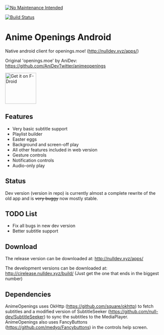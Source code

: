 [![No Maintenance Intended](http://unmaintained.tech/badge.svg)](http://unmaintained.tech/)

[![Build Status](https://travis-ci.org/null-dev/animeopenings-android.svg)](https://travis-ci.org/null-dev/animeopenings-android)

# Anime Openings Android
Native android client for openings.moe! (http://nulldev.xyz/apps/)

Original 'openings.moe' by AniDev: https://github.com/AniDevTwitter/animeopenings

<a href="https://f-droid.org/packages/gq.nulldev.animeopenings.app/" target="_blank">
<img src="https://f-droid.org/badge/get-it-on.png" alt="Get it on F-Droid" height="100"/></a>

## Features
- Very basic subtitle support
- Playlist builder
- Easter eggs
- Background and screen-off play
- All other features included in web version
- Gesture controls
- Notification controls
- Audio-only play

## Status
Dev version (version in repo) is currently almost a complete rewrite of the old app and is ~~very buggy~~ now mostly stable.

## TODO List
- Fix all bugs in new dev version
- Better subtitle support

## Download
The release version can be downloaded at: http://nulldev.xyz/apps/

The development versions can be downloaded at: http://cirelease.nulldev.xyz/build/ (Just get the one that ends in the biggest number)

## Dependencies
AnimeOpenings uses OkHttp (https://github.com/square/okhttp) to fetch subtitles and a modified version of SubtitleSeeker (https://github.com/null-dev/SubtitleSeeker) to sync the subtitles to the MediaPlayer.
AnimeOpenings also uses FancyButtons (https://github.com/medyo/Fancybuttons) in the controls help screen.

